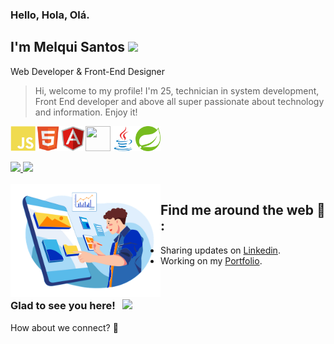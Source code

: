 
### Hello, Hola, Olá.

## I'm Melqui Santos <img src="https://media.giphy.com/media/hvRJCLFzcasrR4ia7z/giphy.gif" width="25px">
Web Developer & Front-End Designer
      
> Hi, welcome to my profile! I\'m 25, technician in system development,<br>
Front End developer and above all super passionate about technology and
information. Enjoy it!

<div style="display: flex;">
<img src="https://raw.githubusercontent.com/devicons/devicon/master/icons/javascript/javascript-plain.svg" style="width: 40px; height: 40px">
<img src="https://raw.githubusercontent.com/devicons/devicon/master/icons/html5/html5-original.svg" width="40" style="width: 40px; height: 40px">
<img src="https://raw.githubusercontent.com/devicons/devicon/master/icons/angularjs/angularjs-original.svg" style="width: 40px; height: 40px">
<img src="https://cdn.jsdelivr.net/gh/devicons/devicon/icons/bootstrap/bootstrap-original.svg" width="40" style="width: 40px; height: 40px">
<img src="https://github.com/devicons/devicon/blob/master/icons/java/java-original.svg" width="40" style="width: 40px; height: 40px">
<img src="https://github.com/devicons/devicon/blob/master/icons/spring/spring-original.svg" width="40" style="width: 40px; height: 40px"><br>
</div><br>
        
<div>
 
<a href="https://github.com/MelqSantos">
  <img height="160em" src="https://github-readme-stats.vercel.app/api?username=MelqSantos&show_icons=true&theme=ayu-mirage&include_all_commits=true&count_private=true"/>
  <img height="160em" src="https://github-readme-stats.vercel.app/api/top-langs/?username=MelqSantos&layout=compact&langs_count=7&theme=ayu-mirage"/>
</a>
</div><br>

<img src="https://github.com/MelqSantos/MelqSantos/blob/main/assets/frontDev1.png" align="left" width="240" height="180">
</div>
<div>
        
## Find me around the web :dart: :
        
- Sharing updates on [Linkedin](https://linkedin.com/in/melquisedec-santos).
- Working on my [Portfolio](https://msportfolio.vercel.app).
</div><br>

### Glad to see you here! &nbsp; ![](https://visitor-badge.glitch.me/badge?page_id=MelqSantos.MelqSantos)
How about we connect? :handshake:



